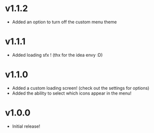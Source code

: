 # v1.1.2
- Added an option to turn off the custom menu theme

# v1.1.1
- Added loading sfx ! (thx for the idea envy :D)   

# v1.1.0
- Added a custom loading screen! (check out the settings for options)
- Added the ability to select which icons appear in the menu!

# v1.0.0
- Initial release!